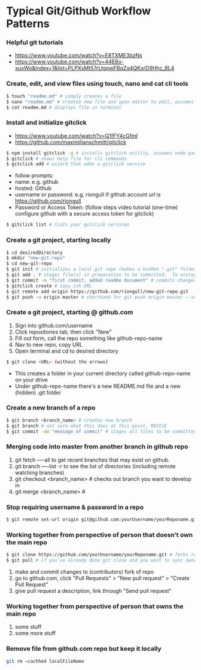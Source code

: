 # Typical Git/Github Workflow Patterns

### Helpful git tutorials
* https://www.youtube.com/watch?v=E8TXME3bzNs
* https://www.youtube.com/watch?v=44E8o-xuxWo&index=1&list=PLPXsMt57rLtgpwFBqZq4QKxrD9Hhc_8L4

### Create, edit, and view files using touch, nano and cat cli tools
``` sh
$ touch "readme.md" # simply creates a file
$ nano "readme.md" # creates new file and open editor to edit, assumes nano is already installed
$ cat readme.md # displays file in terminal
```

### Install and initialize gitclick
* https://www.youtube.com/watch?v=Q1fFY4cGfmI
* https://github.com/maximilianschmitt/gitclick
``` sh
$ npm install gitclick -g # installs gitclick utility, assumes node package manager is already installed
$ gitclick # shows help file for cli commands
$ gitclick add # wizard that adds a gitclick service
```
* follow prompts:
* name: e.g. github
* hosted: Github
* username or password: <username> e.g. riongull if github account url is https://github.com/riongull
* Password or Access Token: (follow steps video tutorial (one-time) configure github with a secure access token for gitclick)
``` sh
$ gitclick list # lists your gitclick services
```

### Create a git project, starting locally
``` sh
$ cd desiredDirectory
$ mkdir "new-git-repo"
$ cd new-git-repo
$ git init # initializes a local git repo (makes a hidden ".git" folder in your present directory), assumes git is installed on computer already
$ git add . # stages file(s) in preparation to be committed.  To unstage a file, use 'git reset HEAD README.MD’
$ git commit -m "first commit, added readme document" # commits changes in preparation to be pushed to github.com.  To remove this commit and modify the file, use 'git reset --soft HEAD~1' and commit and add the file again.
$ gitclick create # copy ssh URL
$ git remote add origin https://github.com/riongull/new-git-repo.git
$ git push -u origin master # shorthand for git push origin master —-set-upstream, I think
```

### Create a git project, starting @ github.com
1. Sign into github.com/username
2. Click repositories tab, then click "New"
3. Fill out form, call the repo something like github-repo-name
4. Nav to new repo, copy URL
5. Open terminal and cd to desired directory
``` sh
$ git clone <URL> (without the arrows)
```
* This creates a folder in your current directory called github-repo-name on your drive
* Under github-repo-name there's a new README.md file and a new (hidden) .git folder

### Create a new branch of a repo
``` sh
$ git branch <branch_name> # creates new branch
$ git branch # not sure what this does at this point, REVISE
$ git commit -am "message of commit" # stages all files to be committed, then commits a branch with the message.
```

### Merging code into master from another branch in github repo
1. git fetch —-all to get recent branches that may exist on github.
2. git branch —-list -r  to see the list of directories (including remote watching branches)
3. git checkout <branch_name> # checks out branch you want to develop in
4. git merge <branch_name> #

### Stop requiring username & password in a repo
``` sh
$ git remote set-url origin git@github.com:yourUsername/yourReponame.git
```
### Working together from perspective of person that doesn’t own the main repo
``` sh
$ git clone https://github.com/yourUsername/yourReponame.git # forks repo you want to work
$ git pull # if you’ve already done git clone and you want to sync owner’s changes to your local drive
```
1. make and commit changes to (contributors) fork of repo
2. go to github.com, click "Pull Requests" > "New pull request" > "Create Pull Request"
3. give pull request a description, link through "Send pull request"

### Working together from perspective of person that owns the main repo
1. some stuff
2. some more stuff

### Remove file from github.com repo but keep it locally
``` sh
git rm —cachhed localFileName
```
